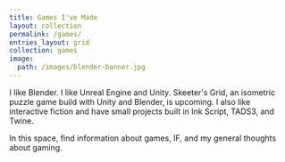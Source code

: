 ```yaml
---
title: Games I've Made
layout: collection
permalink: /games/
entries_layout: grid
collection: games
image:
  path: /images/blender-banner.jpg
---
```

I like Blender. I like Unreal Engine and Unity. Skeeter's Grid, an isometric puzzle game build with Unity and Blender, is upcoming. I also like interactive fiction and have small projects built in Ink Script, TADS3, and Twine.

In this space, find information about games, IF, and my general thoughts about gaming.
